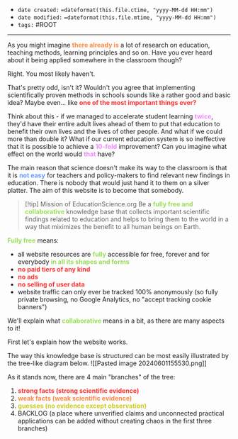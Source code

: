 - `date created:` `=dateformat(this.file.ctime, "yyyy-MM-dd HH:mm")`
- `date modified:` `=dateformat(this.file.mtime, "yyyy-MM-dd HH:mm")`
- `tags:` #ROOT

***

As you might imagine <span style="color: #F84;"><b>there already is</b></span> a lot of research on education, teaching methods, learning principles and so on. Have you ever heard about it being applied somewhere in the classroom though?

Right. You most likely haven't.

That's pretty odd, isn't it? Wouldn't you agree that implementing scientifically proven methods in schools sounds like a rather good and basic idea? Maybe even... like <span style="color: #F33;"><b>one of the most important things ever?</b></span>

Think about this - if we managed to accelerate student learning <span style="color: #E8F;"><b>twice</b></span>, they'd have their entire adult lives ahead of them to put that education to benefit their own lives and the lives of other people. And what if we could more than double it? What if our current education system is so ineffective that it is possible to achieve a <span style="color: #E8F;"><b>10-fold</b></span> improvement? Can you imagine what effect on the world would <span style="color: #E8F;"><b>that</b></span> have?

The main reason that science doesn't make its way to the classroom is that it is <span style="color: #69F;"><b>not easy</b></span> for teachers and policy-makers to find relevant new findings in education. There is nobody that would just hand it to them on a silver platter. The aim of this website is to become that somebody.

> [!tip] Mission of EducationScience.org
> Be a <span style="color: #9D5;"><b>fully free and collaborative</b></span> knowledge base that collects important scientific findings related to education and helps to bring them to the world in a way that miximizes the benefit to all human beings on Earth.

<span style="color: #9D5;"><b>Fully free</b></span> means:
- all website resources are <span style="color: #9D5;"><b>fully</b></span> accessible for free, forever and for everybody <span style="color: #9D5;"><b>in all its shapes and forms</b></span>
- <span style="color: #F33;"><b>no paid tiers of any kind</b></span>
- <span style="color: #F33;"><b>no ads</b></span>
- <span style="color: #F33;"><b>no selling of user data</b></span>
- website traffic can only ever be tracked 100% anonymously (so fully private browsing, no Google Analytics, no "accept tracking cookie banners")

We'll explain what <span style="color: #9D5;"><b>collaborative</b></span> means in a bit, as there are many aspects to it!

First let's explain how the website works.

The way this knowledge base is structured can be most easily illustrated by the tree-like diagram below.
![[Pasted image 20240601155530.png]]

As it stands now, there are 4 main "branches" of the tree:
1. <span style="color: #F33;"><b>strong facts (strong scientific evidence)</b></span>
2. <span style="color: #F84;"><b>weak facts (weak scientific evidence)</b></span>
3. <span style="color: #CC2;"><b>guesses (no evidence except observation)</b></span>
4. BACKLOG (a place where unverified claims and unconnected practical applications can be added without creating chaos in the first three branches)

